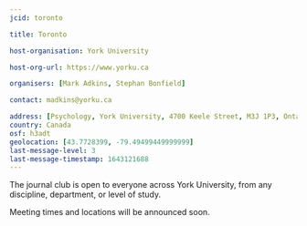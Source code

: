 ```yaml
---
jcid: toronto

title: Toronto 

host-organisation: York University 

host-org-url: https://www.yorku.ca 

organisers: [Mark Adkins, Stephan Bonfield] 

contact: madkins@yorku.ca 

address: [Psychology, York University, 4700 Keele Street, M3J 1P3, Ontario, Canada]
country: Canada
osf: h3adt
geolocation: [43.7728399, -79.49499449999999]
last-message-level: 3
last-message-timestamp: 1643121688
---
```


The journal club is open to everyone across York University, from any discipline, department, or level of study.

Meeting times and locations will be announced soon.
